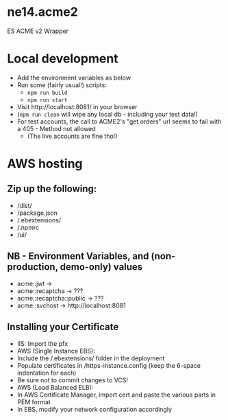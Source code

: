 # ne14.acme2
ES ACME v2 Wrapper

# Local development
 - Add the environment variables as below
 - Run some (fairly usual!) scripts:
    - `npm run build`
    - `npm run start`
 - Visit http://localhost:8081/ in your browser
 - (`npm run clean` will wipe any local db - including your test data!)
 - For test accounts, the call to ACME2's "get orders" url seems to fail with a 405 - Method not allowed
    - (The live accounts are fine tho!)

# AWS hosting
## Zip up the following:
 - /dist/
 - /package.json
 - /.ebextensions/
 - /.npmrc
 - /ui/

## NB - Environment Variables, and (non-production, demo-only) values
 - acme::jwt                ->  <Some random string>
 - acme::recaptcha          ->  ???
 - acme::recaptcha::public  ->  ???
 - acme::svchost            ->  http://localhost:8081

[//]: # (See https://www.google.com/recaptcha/admin#list)

## Installing your Certificate
 - IIS: Import the pfx
 - AWS (Single Instance EBS):
  - Include the /.ebextensions/ folder in the deployment
  - Populate certificates in /https-instance.config (keep the 6-space indentation for each)
  - Be sure not to commit changes to VCS!
 - AWS (Load Balanced ELB):
  - In AWS Certificate Manager, import cert and paste the various parts in PEM format
  - In EBS, modify your network configuration accordingly
